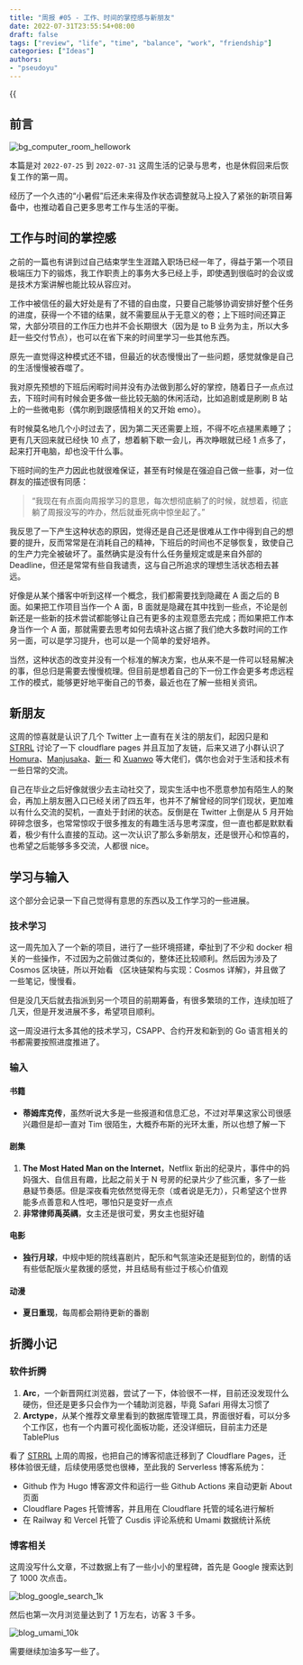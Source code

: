 ```yaml
---
title: "周报 #05 - 工作、时间的掌控感与新朋友"
date: 2022-07-31T23:55:54+08:00
draft: false
tags: ["review", "life", "time", "balance", "work", "friendship"]
categories: ["Ideas"]
authors:
- "pseudoyu"
---
```


{{<audio src="audios/here_after_us.mp3" caption="《后来的我们 - 五月天》" >}}

## 前言

![bg_computer_room_hellowork](https://image.pseudoyu.com/images/bg_computer_room_hellowork.jpg)

本篇是对 `2022-07-25` 到 `2022-07-31` 这周生活的记录与思考，也是休假回来后恢复工作的第一周。

经历了一个久违的“小暑假”后还未来得及作状态调整就马上投入了紧张的新项目筹备中，也推动着自己更多思考工作与生活的平衡。

## 工作与时间的掌控感

之前的一篇也有讲到过自己结束学生生涯踏入职场已经一年了，得益于第一个项目极端压力下的锻炼，我工作职责上的事务大多已经上手，即使遇到很临时的会议或是技术方案讲解也能比较从容应对。

工作中被信任的最大好处是有了不错的自由度，只要自己能够协调安排好整个任务的进度，获得一个不错的结果，就不需要屈从于无意义的卷；上下班时间还算正常，大部分项目的工作压力也并不会长期很大（因为是 to B 业务为主，所以大多赶一些交付节点），也可以在省下来的时间里学习一些其他东西。

原先一直觉得这种模式还不错，但最近的状态慢慢出了一些问题，感觉就像是自己的生活慢慢被吞噬了。

我对原先预想的下班后闲暇时间并没有办法做到那么好的掌控，随着日子一点点过去，下班时间有时候会更多做一些比较无脑的休闲活动，比如追剧或是刷刷 B 站上的一些微电影（偶尔刷到跟感情相关的又开始 emo）。

有时候莫名地几个小时过去了，因为第二天还需要上班，不得不吃点褪黑素睡了；更有几天回来就已经快 10 点了，想着躺下歇一会儿，再次睁眼就已经 1 点多了，起来打开电脑，却也没干什么事。

下班时间的生产力因此也就很难保证，甚至有时候是在强迫自己做一些事，对一位群友的描述很有同感：

> “我现在有点面向周报学习的意思，每次想彻底躺了的时候，就想着，彻底躺了周报没写的咋办，然后就垂死病中惊坐起了。”

我反思了一下产生这种状态的原因，觉得还是自己还是很难从工作中得到自己的想要的提升，反而常常是在消耗自己的精神，下班后的时间也不足够恢复，致使自己的生产力完全被破坏了。虽然确实是没有什么任务量规定或是来自外部的 Deadline，但还是常常有些自我谴责，这与自己所追求的理想生活状态相去甚远。

好像是从某个播客中听到这样一个概念，我们都需要找到隐藏在 A 面之后的 B 面。如果把工作项目当作一个 A 面，B 面就是隐藏在其中找到一些点，不论是创新还是一些新的技术尝试都能够让自己有更多的主观意愿去完成；而如果把工作本身当作一个 A 面，那就需要去思考如何去填补这占据了我们绝大多数时间的工作另一面，可以是学习提升，也可以是一个简单的爱好培养。

当然，这种状态的改变并没有一个标准的解决方案，也从来不是一件可以轻易解决的事，但总归是需要去慢慢梳理。但目前是想着自己的下一份工作会更多考虑远程工作的模式，能够更好地平衡自己的节奏，最近也在了解一些相关资讯。

## 新朋友

这周的惊喜就是认识了几个 Twitter 上一直有在关注的朋友们，起因只是和 [STRRL](https://twitter.com/strrlthedev) 讨论了一下 cloudflare pages 并且互加了友链，后来又进了小群认识了 [Homura](https://twitter.com/RealAkemiHomura)、[Manjusaka](https://twitter.com/Manjusaka_Lee)、[新一](https://twitter.com/_a_wing) 和 [Xuanwo](https://twitter.com/OnlyXuanwo) 等大佬们，偶尔也会对于生活和技术有一些日常的交流。

自己在毕业之后好像就很少去主动社交了，现实生活中也不愿意参加有陌生人的聚会，再加上朋友圈入口已经关闭了四五年，也并不了解曾经的同学们现状，更加难以有什么交流的契机，一直处于封闭的状态。反倒是在 Twitter 上倒是从 5 月开始碎碎念很多，也常常惊叹于很多推友的有趣生活与思考深度，但一直也都是默默看着，极少有什么直接的互动。这一次认识了那么多新朋友，还是很开心和惊喜的，也希望之后能够多多交流，人都很 nice。

## 学习与输入

这个部分会记录一下自己觉得有意思的东西以及工作学习的一些进展。

### 技术学习

这一周先加入了一个新的项目，进行了一些环境搭建，牵扯到了不少和 docker 相关的一些操作，不过因为之前做过类似的，整体还比较顺利。然后因为涉及了 Cosmos 区块链，所以开始看 《区块链架构与实现：Cosmos 详解》，并且做了一些笔记，慢慢看。

但是没几天后就去指派到另一个项目的前期筹备，有很多繁琐的工作，连续加班了几天，但是开发进展不多，希望项目顺利。

这一周没进行太多其他的技术学习，CSAPP、合约开发和新到的 Go 语言相关的书都需要按照进度推进了。

### 输入

#### 书籍

- **蒂姆库克传**，虽然听说大多是一些报道和信息汇总，不过对苹果这家公司很感兴趣但是却一直对 Tim 很陌生，大概乔布斯的光环太重，所以也想了解一下

#### 剧集

1. **The Most Hated Man on the Internet**，Netflix 新出的纪录片，事件中的妈妈强大、自信且有趣，比起之前关于 N 号房的纪录片少了些沉重，多了一些悬疑节奏感。但是深夜看完依然觉得无奈（或者说是无力），只希望这个世界能多点善意和人性吧，哪怕只是变好一点点
2. **非常律师禹英禑**，女主还是很可爱，男女主也挺好磕

#### 电影

- **独行月球**，中规中矩的院线喜剧片，配乐和气氛渲染还是挺到位的，剧情的话有些低配版火星救援的感觉，并且结局有些过于核心价值观

#### 动漫

- **夏日重现**，每周都会期待更新的番剧

## 折腾小记

### 软件折腾

1. **Arc**，一个新晋网红浏览器，尝试了一下，体验很不一样，目前还没发现什么硬伤，但还是更多只会作为一个辅助浏览器，毕竟 Safari 用得太习惯了
2. **Arctype**，从某个推荐文章里看到的数据库管理工具，界面很好看，可以分多个工作区，也有一个内置可视化面板功能，还没详细玩，目前主力还是 TablePlus

看了 [STRRL](https://twitter.com/strrlthedev) 上周的周报，也把自己的博客彻底迁移到了 Cloudflare Pages，迁移体验很无缝，后续使用感觉也很棒，至此我的 Serverless 博客系统为：

- Github 作为 Hugo 博客源文件和运行一些 Github Actions 来自动更新 About 页面
- Cloudflare Pages 托管博客，并且用在 Cloudflare 托管的域名进行解析
- 在 Railway 和 Vercel 托管了 Cusdis 评论系统和 Umami 数据统计系统

### 博客相关

这周没写什么文章，不过数据上有了一些小小的里程碑，首先是 Google 搜索达到了 1000 次点击。

![blog_google_search_1k](https://image.pseudoyu.com/images/blog_google_search_1k.jpeg)

然后也第一次月浏览量达到了 1 万左右，访客 3 千多。

![blog_umami_10k](https://image.pseudoyu.com/images/blog_umami_10k.png)

需要继续加油多写一些了。
